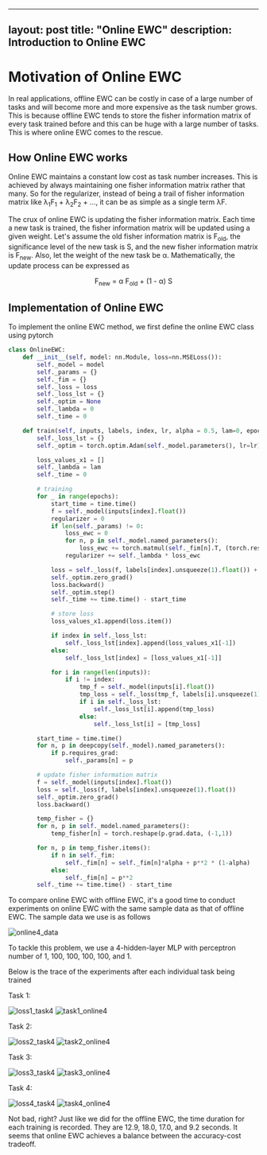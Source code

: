 
---
layout: post
title: "Online EWC"
description: Introduction to Online EWC
---

Motivation of Online EWC
============

In real applications, offline EWC can be costly in case of a large number of tasks and
will become more and more expensive as the task number grows. This is because offline EWC
tends to store the fisher information matrix of every task trained before and this can be
huge with a large number of tasks. This is where online EWC comes to the rescue.

How Online EWC works
--------------

Online EWC maintains a constant low cost as task number increases. This is achieved by always maintaining one fisher information matrix rather that many.
So for the regularizer, instead of being a trail of fisher information matrix like &lambda;<sub>1</sub>F<sub>1</sub> +
&lambda;<sub>2</sub>F<sub>2</sub> + ..., it can be as simple as a single term &lambda;F.

The crux of online EWC is updating the fisher information matrix. Each time a new task is trained, 
the fisher information matrix will be updated using a given weight.
Let's assume the old fisher information matrix is F<sub>old</sub>, the significance level of the new task is S, 
and the new fisher information matrix is F<sub>new</sub>. Also, let
the weight of the new task be &alpha;. Mathematically, the update process can be expressed as

<p align="center">
    F<sub>new</sub> = &alpha; F<sub>old</sub> + (1 - &alpha;) S
</p>


Implementation of Online EWC
--------------

To implement the online EWC method, we first define the online EWC class using pytorch

~~~python
class OnlineEWC:
    def __init__(self, model: nn.Module, loss=nn.MSELoss()):
        self._model = model
        self._params = {}
        self._fim = {}
        self._loss = loss
        self._loss_lst = {}
        self._optim = None
        self._lambda = 0
        self._time = 0

    def train(self, inputs, labels, index, lr, alpha = 0.5, lam=0, epochs=500):
        self._loss_lst = {}
        self._optim = torch.optim.Adam(self._model.parameters(), lr=lr)

        loss_values_x1 = []
        self._lambda = lam
        self._time = 0

        # training
        for _ in range(epochs):
            start_time = time.time()
            f = self._model(inputs[index].float())
            regularizer = 0
            if len(self._params) != 0:
                loss_ewc = 0
                for n, p in self._model.named_parameters():
                    loss_ewc += torch.matmul(self._fim[n].T, (torch.reshape(p, (-1,1)) - torch.reshape(self._params[n], (-1,1))) ** 2)
                regularizer += self._lambda * loss_ewc

            loss = self._loss(f, labels[index].unsqueeze(1).float()) + regularizer
            self._optim.zero_grad()
            loss.backward()
            self._optim.step()
            self._time += time.time() - start_time

            # store loss
            loss_values_x1.append(loss.item())

            if index in self._loss_lst:
                self._loss_lst[index].append(loss_values_x1[-1])
            else:
                self._loss_lst[index] = [loss_values_x1[-1]]

            for i in range(len(inputs)):
                if i != index:
                    tmp_f = self._model(inputs[i].float())
                    tmp_loss = self._loss(tmp_f, labels[i].unsqueeze(1).float())
                    if i in self._loss_lst:
                        self._loss_lst[i].append(tmp_loss)
                    else:
                        self._loss_lst[i] = [tmp_loss]

        start_time = time.time()
        for n, p in deepcopy(self._model).named_parameters():
            if p.requires_grad:
                self._params[n] = p

        # update fisher information matrix
        f = self._model(inputs[index].float())
        loss = self._loss(f, labels[index].unsqueeze(1).float())
        self._optim.zero_grad()
        loss.backward()

        temp_fisher = {}
        for n, p in self._model.named_parameters():
            temp_fisher[n] = torch.reshape(p.grad.data, (-1,1))

        for n, p in temp_fisher.items():
            if n in self._fim:
                self._fim[n] = self._fim[n]*alpha + p**2 * (1-alpha)
            else:
                self._fim[n] = p**2
        self._time += time.time() - start_time
~~~

To compare online EWC with offline EWC, it's a good time to conduct experiments on online EWC with the same sample data 
as that of offline EWC. The sample data we use is as follows

![online4_data](../assets/images/data_online4.png)

To tackle this problem, we use a 4-hidden-layer MLP with perceptron number of 1, 100, 100, 100, 100, and 1.

Below is the trace of the experiments after each individual task being trained

Task 1:

![loss1_task4](../assets/images/loss1_online4.png)
![task1_online4](../assets/images/task1_online4.png)

Task 2:

![loss2_task4](../assets/images/loss2_online4.png)
![task2_online4](../assets/images/task2_online4.png)

Task 3:

![loss3_task4](../assets/images/loss3_online4.png)
![task3_online4](../assets/images/task3_online4.png)

Task 4:

![loss4_task4](../assets/images/loss4_online4.png)
![task4_online4](../assets/images/task4_online4.png)

Not bad, right? Just like we did for the offline EWC, the time duration for each training is recorded.
They are 12.9, 18.0, 17.0, and 9.2 seconds. It seems that online EWC achieves a balance between the
accuracy-cost tradeoff.

